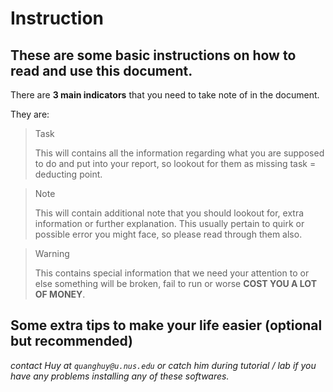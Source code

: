 # Instruction

## These are some basic instructions on how to read and use this document.

There are **3 main indicators** that you need to take note of in the document.

They are:
> <p class="task"> Task
> 
> This will contains all the information regarding what you are supposed to do and put into your report, so lookout for them as missing task = deducting point.

> <p class="note"> Note 
>
> This will contain additional note that you should lookout for, extra information or further explanation. This usually pertain to quirk or possible error you might face, so please read through them also.

> <p class="warn"> Warning
>
> This contains special information that we need your attention to or else something will be broken, fail to run or worse **COST YOU A LOT OF MONEY**.


## Some extra tips to make your life easier (optional but recommended)
*contact Huy at `quanghuy@u.nus.edu` or catch him during tutorial / lab if you have any problems installing any of these softwares.*
